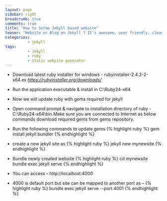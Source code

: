 ```yaml
---
layout: page
sidebar: right
breadcrumb: true
comments: true
title: "How to Setup Jekyll based website"
teaser: "Website or Blog on Jekyll ? It's awesome, user friendly, clean & easy to use."
categories:
          - jekyll
tags:
          - Jekyll
          - ruby
          - static website generator
---
```

-	Download latest ruby installer for windows - rubyinstaller-2.4.2-2-x64.ex <em>https://rubyinstaller.org/downloads/</em>
-	Run the application executable & install in C:\Ruby24-x64
-	Now we will update ruby with gems required for jekyll
-	Open command prompt & navigate to installation directory of ruby  - C:\Ruby24-x64\bin.Make sure you are connected to Internet as below commands download required gems from gems repository.
  -	Run the following commands to update gems
{% highlight ruby %}
gem install jekyll bundler
{% endhighlight %}

- create  a new jekyll site as
{% highlight ruby %}
jekyll  new mynewsite
{% endhighlight %}

- Bundle newly created website
{% highlight ruby %}
cd mynewsite
bundle exec jekyll  serve
{% endhighlight %}

-	You can access – http://localhost:4000
-	4000 is default port but site can be mapped to another port as –
{% highlight ruby %}
bundle exec jekyll serve --port 4001
{% endhighlight %}

